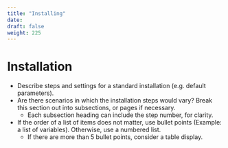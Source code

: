 ```yaml
---
title: "Installing"
date:
draft: false
weight: 225
---
```


# Installation

- Describe steps and settings for a standard installation (e.g. default parameters).
- Are there scenarios in which the installation steps would vary? Break this section out into subsections, or pages if necessary.
  - Each subsection heading can include the step number, for clarity.
- If the order of a list of items does not matter, use bullet points (Example: a list of variables). Otherwise, use a numbered list.
  - If there are more than 5 bullet points, consider a table display.
